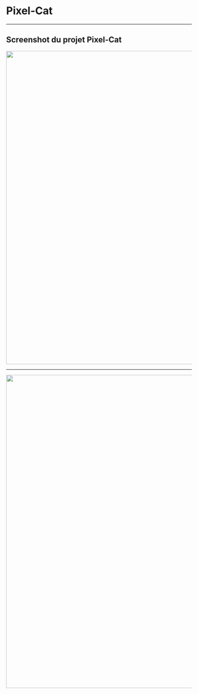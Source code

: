 # Pixel-Cat



<hr></hr>

## Screenshot du projet Pixel-Cat

<p align="center">
  <img src="https://cloud.githubusercontent.com/assets/16621838/17516709/5ac85402-5e40-11e6-83d4-cc593561297d.png" width="850"/>
</p>

<hr></hr>

<p align="center">
  <img src="https://cloud.githubusercontent.com/assets/16621838/17516737/80db7ed0-5e40-11e6-91d5-5768b6ed0ce1.png" width="850"/>
</p>
